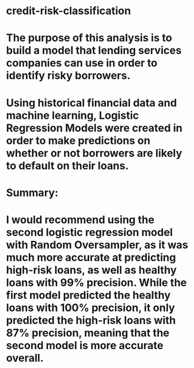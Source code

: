 # credit-risk-classification
# The purpose of this analysis is to build a model that lending services companies can use in order to identify risky borrowers.
# Using historical financial data and machine learning, Logistic Regression Models were created in order to make predictions on whether or not borrowers are likely to default on their loans. 
# Summary:
#   I would recommend using the second logistic regression model with Random Oversampler, as it was much more accurate at predicting high-risk loans, as well as healthy loans with 99% precision. While the first model predicted the healthy loans with 100% precision, it only predicted the high-risk loans with 87% precision, meaning that the second model is more accurate overall. 